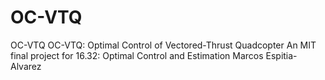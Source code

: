 # OC-VTQ
OC-VTQ OC-VTQ: Optimal Control of Vectored-Thrust Quadcopter 
An MIT final project for 16.32: Optimal Control and Estimation
Marcos Espitia-Alvarez
